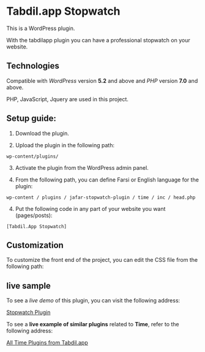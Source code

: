 # Tabdil.app Stopwatch

This is a WordPress plugin.

With the tabdilapp plugin you can have a professional stopwatch on your website.



## Technologies

Compatible with *WordPress* version **5.2** and above and *PHP* version **7.0** and above.

PHP, JavaScript, Jquery are used in this project.



## Setup guide:

1. Download the plugin.

2. Upload the plugin in the following path:

`wp-content/plugins/`

3. Activate the plugin from the WordPress admin panel.

4. From the following path, you can define Farsi or English language for the plugin:

`wp-content / plugins / jafar-stopwatch-plugin / time / inc / head.php`


4. Put the following code in any part of your website you want (pages/posts):

`[Tabdil.App Stopwatch]`




## Customization

To customize the front end of the project, you can edit the CSS file from the following path:




## live sample

To see a *live demo* of this plugin, you can visit the following address:

[Stopwatch Plugin](https://tabdil.app/time/stopwatch/)


To see a **live example of similar plugins** related to **Time**, refer to the following address:

[All Time Plugins from Tabdil.app](https://tabdil.app/time/)
